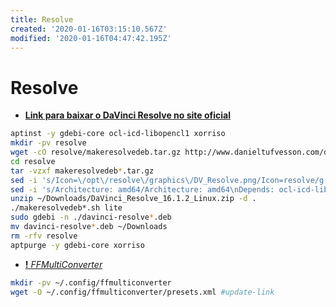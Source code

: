 ```yaml
---
title: Resolve
created: '2020-01-16T03:15:10.567Z'
modified: '2020-01-16T04:47:42.195Z'
---
```


# Resolve
 - [**Link para baixar o DaVinci Resolve no site oficial**](https://www.blackmagicdesign.com/products/davinciresolve)
```bash
aptinst -y gdebi-core ocl-icd-libopencl1 xorriso
mkdir -pv resolve
wget -cO resolve/makeresolvedeb.tar.gz http://www.danieltufvesson.com/download/?file=makeresolvedeb/makeresolvedeb_16.1.2-1.sh.tar.gz
cd resolve
tar -vzxf makeresolvedeb*.tar.gz
sed -i 's/Icon=\/opt\/resolve\/graphics\/DV_Resolve.png/Icon=resolve/g' makeresolvedeb*.sh
sed -i 's/Architecture: amd64/Architecture: amd64\nDepends: ocl-icd-libopencl1\nSection: video/g' makeresolvedeb*.sh
unzip ~/Downloads/DaVinci_Resolve_16.1.2_Linux.zip -d .
./makeresolvedeb*.sh lite
sudo gdebi -n ./davinci-resolve*.deb
mv davinci-resolve*.deb ~/Downloads
rm -rfv resolve
aptpurge -y gdebi-core xorriso
```
 - [**!** _FFMultiConverter_](http://ppa.launchpad.net/cteehayder/ffmulticonverter/ubuntu/pool/main/f/ffmulticonverter/)
```bash
mkdir -pv ~/.config/ffmulticonverter
wget -O ~/.config/ffmulticonverter/presets.xml #update-link
```
